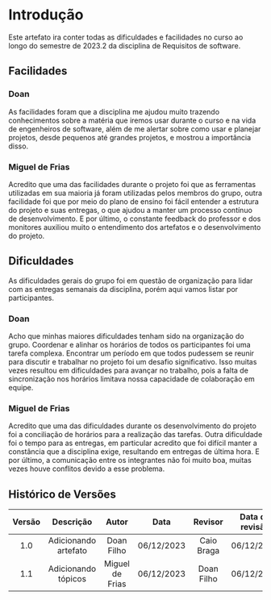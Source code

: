 # **Introdução**

Este artefato ira conter todas as dificuldades e facilidades no curso ao longo do semestre de 2023.2 da disciplina de Requisitos de software.

## **Facilidades**
### **Doan**
As facilidades foram que a disciplina me ajudou muito trazendo conhecimentos sobre a matéria que iremos usar durante o curso e na vida de engenheiros de software, além de me alertar sobre como usar e planejar projetos, desde pequenos até grandes projetos, e mostrou a importância disso.

### **Miguel de Frias**
Acredito que uma das facilidades durante o projeto foi que as ferramentas utilizadas em sua maioria já foram utilizadas pelos membros do grupo, outra facilidade foi que por meio do plano de ensino foi fácil entender a estrutura do projeto e suas entregas, o que ajudou a manter um processo contínuo de desenvolvimento. E por último, o constante feedback do professor e dos monitores auxiliou muito o entendimento dos artefatos e o desenvolvimento do projeto.

## **Dificuldades**
As dificuldades gerais do grupo foi em questão de organização para lidar com as entregas semanais da disciplina, porém aqui vamos listar por participantes.

### **Doan**
Acho que minhas maiores dificuldades tenham sido na organização do grupo. Coordenar e alinhar os horários de todos os participantes foi uma tarefa complexa. Encontrar um período em que todos pudessem se reunir para discutir e trabalhar no projeto foi um desafio significativo. Isso muitas vezes resultou em dificuldades para avançar no trabalho, pois a falta de sincronização nos horários limitava nossa capacidade de colaboração em equipe.

### **Miguel de Frias**
Acredito que uma das dificuldades durante os desenvolvimento do projeto foi a conciliação de horários para a realização das tarefas. Outra dificuldade foi o tempo para as entregas, em particular acredito que foi difícil manter a constância que a disciplina exige, resultando em entregas de última hora. E por último, a comunicação entre os integrantes não foi muito boa, muitas vezes houve conflitos devido a esse problema.


## **Histórico de Versões**

| Versão |          Descrição              |     Autor      |      Data      |   Revisor     |    Data de revisão    |  
|:------:|:-------------------------------:|:--------------:|:--------------:|:-------------:|:---------------------:|
|  1.0   | Adicionando artefato | Doan Filho  |   06/12/2023   | Caio Braga  | 06/12/2023 |
|  1.1   | Adicionando tópicos | Miguel de Frias  |   06/12/2023   | Doan Filho  | 06/12/2023 |
